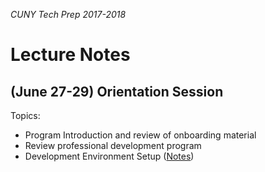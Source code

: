 _CUNY Tech Prep 2017-2018_

# Lecture Notes

## (June 27-29) Orientation Session

Topics:

- Program Introduction and review of onboarding material
- Review professional development program
- Development Environment Setup ([Notes](orientation-dev-setup.md))


